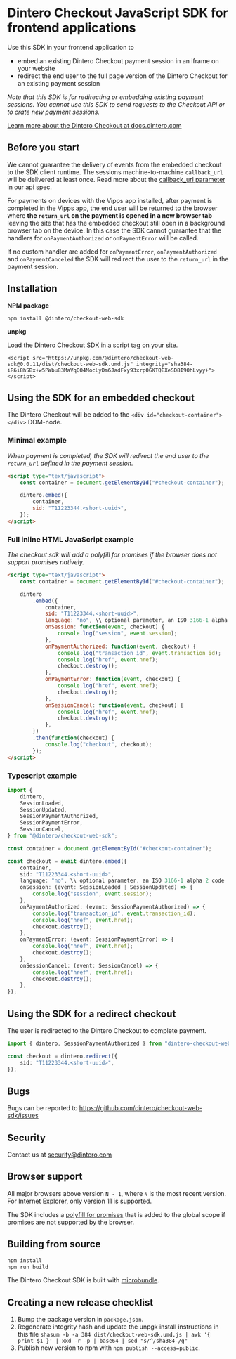 # Dintero Checkout JavaScript SDK for frontend applications

Use this SDK in your frontend application to

-   embed an existing Dintero Checkout payment session in an iframe on your website
-   redirect the end user to the full page version of the Dintero Checkout for an existing payment session

_Note that this SDK is for redirecting or embedding existing payment sessions. You cannot use this SDK to send requests to the Checkout API or to crate new payment sessions._

[Learn more about the Dintero Checkout at docs.dintero.com](https://docs.dintero.com/docs/checkout-getting-started.html)

## Before you start

We cannot guarantee the delivery of events from the embedded checkout to the SDK client runtime. The sessions machine-to-machine `callback_url` will be delivered at least once. Read more about the [callback_url parameter](https://docs.dintero.com/checkout-api.html#operation/checkout_session_profile_post) in our api spec.

For payments on devices with the Vipps app installed, after payment is completed in the Vipps app, the end user will be returned to the browser where **the `return_url` on the payment is opened in a new browser tab** leaving the site that has the embedded checkout still open in a background browser tab on the device. In this case the SDK cannot guarantee that the handlers for `onPaymentAuthorized` or `onPaymentError` will be called.

If no custom handler are added for `onPaymentError`, `onPaymentAuthorized` and `onPaymentCanceled` the SDK will redirect the user to the `return_url` in the payment session.

## Installation

**NPM package**

```
npm install @dintero/checkout-web-sdk
```

**unpkg**

Load the Dintero Checkout SDK in a script tag on your site.

```
<script src="https://unpkg.com/@dintero/checkout-web-sdk@0.0.11/dist/checkout-web-sdk.umd.js" integrity="sha384-iR6i8hSBx+w5PWbu83MaVqQ04MocLyDm6JadFxy93xrp0GKTQEXeSD8I90hLvyy+"></script>
```

## Using the SDK for an embedded checkout

The Dintero Checkout will be added to the `<div id="checkout-container"></div>` DOM-node.

### Minimal example

_When payment is completed, the SDK will redirect the end user to the `return_url` defined in the payment session._

```html
<script type="text/javascript">
    const container = document.getElementById("#checkout-container");

    dintero.embed({
        container,
        sid: "T11223344.<short-uuid>",
    });
</script>
```

### Full inline HTML JavaScript example

_The checkout sdk will add a polyfill for promises if the browser does not support promises natively._

```html
<script type="text/javascript">
    const container = document.getElementById("#checkout-container");

    dintero
        .embed({
            container,
            sid: "T11223344.<short-uuid>",
            language: "no", \\ optional parameter, an ISO 3166-1 alpha 2 code
            onSession: function(event, checkout) {
                console.log("session", event.session);
            },
            onPaymentAuthorized: function(event, checkout) {
                console.log("transaction_id", event.transaction_id);
                console.log("href", event.href);
                checkout.destroy();
            },
            onPaymentError: function(event, checkout) {
                console.log("href", event.href);
                checkout.destroy();
            },
            onSessionCancel: function(event, checkout) {
                console.log("href", event.href);
                checkout.destroy();
            },
        })
        .then(function(checkout) {
            console.log("checkout", checkout);
        });
</script>
```

### Typescript example

```ts
import {
    dintero,
    SessionLoaded,
    SessionUpdated,
    SessionPaymentAuthorized,
    SessionPaymentError,
    SessionCancel,
} from "@dintero/checkout-web-sdk";

const container = document.getElementById("#checkout-container");

const checkout = await dintero.embed({
    container,
    sid: "T11223344.<short-uuid>",
    language: "no", \\ optional parameter, an ISO 3166-1 alpha 2 code
    onSession: (event: SessionLoaded | SessionUpdated) => {
        console.log("session", event.session);
    },
    onPaymentAuthorized: (event: SessionPaymentAuthorized) => {
        console.log("transaction_id", event.transaction_id);
        console.log("href", event.href);
        checkout.destroy();
    },
    onPaymentError: (event: SessionPaymentError) => {
        console.log("href", event.href);
        checkout.destroy();
    },
    onSessionCancel: (event: SessionCancel) => {
        console.log("href", event.href);
        checkout.destroy();
    },
});
```

## Using the SDK for a redirect checkout

The user is redirected to the Dintero Checkout to complete payment.

```ts
import { dintero, SessionPaymentAuthorized } from "dintero-checkout-web-sdk";

const checkout = dintero.redirect({
    sid: "T11223344.<short-uuid>",
});
```

## Bugs

Bugs can be reported to https://github.com/dintero/checkout-web-sdk/issues

## Security

Contact us at [security@dintero.com](mailto:security@dintero.com)

## Browser support

All major browsers above version `N - 1`, where `N` is the most recent version. For Internet Explorer, only version 11 is supported.

The SDK includes a [polyfill for promises](https://github.com/getify/native-promise-only) that is added to the global scope if promises are not supported by the browser.

## Building from source

```bash
npm install
npm run build
```

The Dintero Checkout SDK is built with [microbundle](https://github.com/developit/microbundle).

## Creating a new release checklist

1. Bump the package version in `package.json`.
2. Regenerate integrity hash and update the unpgk install instructions in this file `shasum -b -a 384 dist/checkout-web-sdk.umd.js | awk '{ print $1 }' | xxd -r -p | base64 | sed "s/^/sha384-/g"`
3. Publish new version to npm with `npm publish --access=public`.
